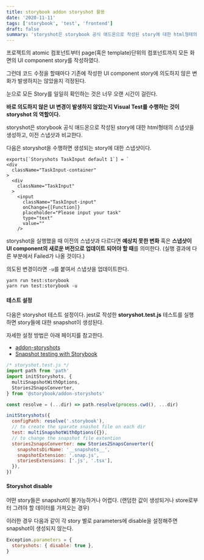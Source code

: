 ```yaml
---
title: storybook addon storyshot 활용
date: '2020-11-11'
tags: ['storybook', 'test', 'frontend']
draft: false
summary: 'storyshot은 storybook 공식 애드온으로 작성된 story에 대한 html형태의 스냅샷을 생성하고, 이전 스냅샷과 비교한다.'
---
```


프로젝트의 atomic 컴포넌트부터 page(혹은 template)단위의 컴포넌트까지 모든 화면의 UI component story를 작성하였다.

그런데 코드 수정을 할때마다 기존에 작성한 UI component story에 의도하지 않은 변화가 발생하지는 않았을지 걱정된다.

눈으로 모든 Story를 일일히 확인하는 것은 너무 오랜 시간이 걸린다.

**바로 의도하지 않은 UI 변경이 발생하지 않았는지 Visual Test를 수행하는 것이 storyshot 의 역할이다.**

storyshot은 storybook 공식 애드온으로 작성된 story에 대한 html형태의 스냅샷을 생성하고, 이전 스냅샷과 비교한다.

다음은 storyshot을 수행하면 생성되는 story에 대한 스냅샷이다.

```
exports[`Storyshots TaskInput default 1`] = `
<div
  className="TaskInput-container"
>
  <div
    className="TaskInput"
  >
    <input
      className="TaskInput-input"
      onChange={[Function]}
      placeholder="Please input your task"
      type="text"
      value=""
    />
```

storyshot을 실행했을 때 이전의 스냅샷과 다르다면 **예상치 못한 변화** 혹은 **스냅샷이 UI component의 새로운 버전으로 업데이트 되어야 할 때**를 의미한다. (실행 결과에 다른 부분에서 Failed가 나올 것이다.)

의도된 변경이라면 `-u`를 붙여서 스냅샷을 업데이트한다.

```
yarn run test:storybook
yarn run test:storybook -u
```

#### 테스트 설정

다음은 storyshot 테스트 설정이다. jest로 작성한 **storyshot.test.js** 테스트를 실행하면 story들에 대한 snapshot이 생성된다.

자세한 설정 방법은 아래 페이지를 참고한다.

- [addon-storyshots](https://www.npmjs.com/package/@storybook/addon-storyshots)
- [Snapshot testing with Storybook](https://storybook.js.org/docs/react/workflows/snapshot-testing)

```js
/* storyshot.test.js */
import path from 'path'
import initStoryshots, {
  multiSnapshotWithOptions,
  Stories2SnapsConverter,
} from '@storybook/addon-storyshots'

const resolve = (...dir) => path.resolve(process.cwd(), ...dir)

initStoryshots({
  configPath: resolve('.storybook'),
  // to create the sparate snashot file on each dir
  test: multiSnapshotWithOptions({}),
  // to change the snapshot file extention
  stories2snapsConverter: new Stories2SnapsConverter({
    snapshotsDirName: '__snapshots__',
    snapshotExtension: '.snap.js',
    storiesExtensions: ['.js', '.tsx'],
  }),
})
```

#### Storyshot disable

어떤 story들은 snapshot이 불가능하거나 어렵다. (랜덤한 값이 생성되거나 store로부터 그려야 할 데이터를 가져오는 경우)

이러한 경우 다음과 같이 각 story 별로 parameters에 disable을 설정해주면 snapshot이 생성되지 않는다.

```js
Exception.parameters = {
  storyshots: { disable: true },
}
```
